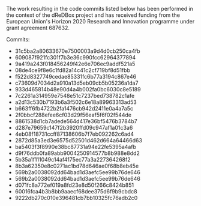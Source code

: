 The work resulting in the code commits listed below has been performed in the context of the dReDBox project and has received funding from the European Union's Horizon 2020 Research and Innovation programme under grant agreement 687632.

Commits:

- 31c5ba2a80633670e7500003a9d4d0cb250ca4fb
- 609087f921fc301f7b3e36c990fcc62964377894
- 9a419a243f018456249f42e6e706ec9addf521a5
- 08de4ce9f8e6c1fd82a14c41c2cf719bf8d51fbb
- f522d8327749cedae85331fc6b77a3194c867e46
- c73609d7034d2a910a13d5eb09cb5b05236a1da7
- 933d465814b48e90d4a4b002fa0bc6030c8e5189
- 7c2261a314959e7548e51c7237bed738782c1afe
- a2d13c530b7193b6a3f502c6e18a89963313ad53
- b663ff6fb4722b2fa1476cb942d2411e0a4a7a5c
- 2f0bbcf288efee6cf03d29f56eaf5f6f02f544de
- 8861538d1cb7adede564d417e36bf5476b3784b7
- d287e79659c147f2b3920ffd09c947af1a01c3a6
- 4eb08f18731ccff87138606b7f7eb092262c6ad4
- 2872d85a3ed3e6575d52501d462d664a64466d63
- ba5403f3f8990e38bc87731a94e22fe5395a4afb
- d9f76ddb0fa89abb9004250914577b8b988e8dd2
- 5b35a1f111049c14af4175ec77a3a227364268f2
- 8b3a62350e8c0271ac1bd78d646ae0f68b8eb45e
- 569b2a0038092dd64bad1d3aefc5ee99b76de646
- 569b2a0038092dd64bad1d3aefc5ee99b76de646
- d071fc8a772ef019a8fd23e8d50f266c8424b851
- 60016fca4b3b8bb9aaecf68dee375d6f9b9cbdc8
- 9222db270c010e396481cb7bb10325fc76adb2c0
